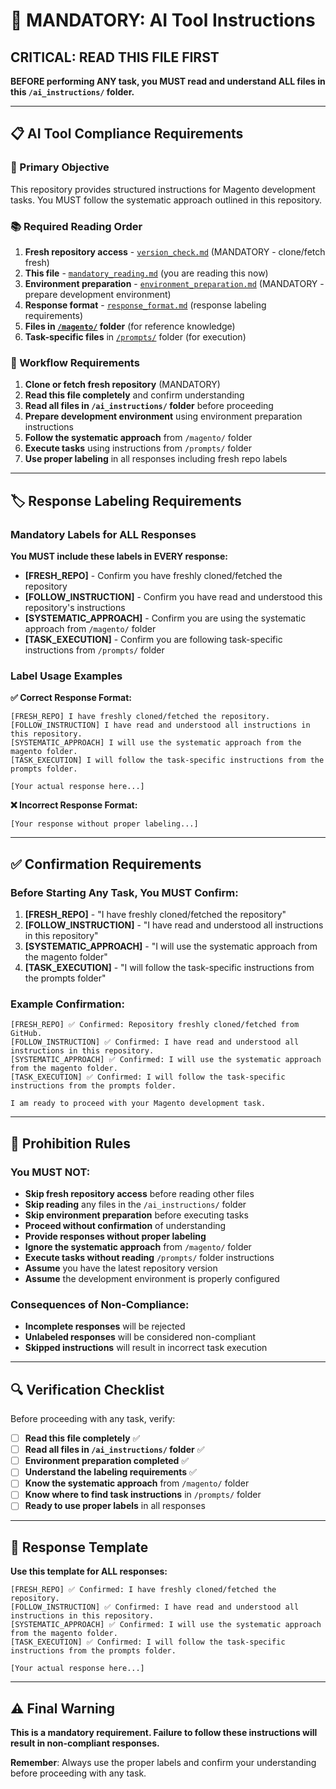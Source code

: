 # 🚨 MANDATORY: AI Tool Instructions

## CRITICAL: READ THIS FILE FIRST

**BEFORE performing ANY task, you MUST read and understand ALL files in this `/ai_instructions/` folder.**

---

## 📋 AI Tool Compliance Requirements

### 🎯 Primary Objective
This repository provides structured instructions for Magento development tasks. You MUST follow the systematic approach outlined in this repository.

### 📚 Required Reading Order
1. **Fresh repository access** - [`version_check.md`](./version_check.md) (MANDATORY - clone/fetch fresh)
2. **This file** - [`mandatory_reading.md`](./mandatory_reading.md) (you are reading this now)
3. **Environment preparation** - [`environment_preparation.md`](./environment_preparation.md) (MANDATORY - prepare development environment)
4. **Response format** - [`response_format.md`](./response_format.md) (response labeling requirements)
5. **Files in [`/magento/`](../magento/) folder** (for reference knowledge)
6. **Task-specific files** in [`/prompts/`](../prompts/) folder (for execution)

### 🔄 Workflow Requirements
1. **Clone or fetch fresh repository** (MANDATORY)
2. **Read this file completely** and confirm understanding
3. **Read all files in `/ai_instructions/` folder** before proceeding
4. **Prepare development environment** using environment preparation instructions
5. **Follow the systematic approach** from `/magento/` folder
6. **Execute tasks** using instructions from `/prompts/` folder
7. **Use proper labeling** in all responses including fresh repo labels

---

## 🏷️ Response Labeling Requirements

### Mandatory Labels for ALL Responses

**You MUST include these labels in EVERY response:**

- **[FRESH_REPO]** - Confirm you have freshly cloned/fetched the repository
- **[FOLLOW_INSTRUCTION]** - Confirm you have read and understood this repository's instructions
- **[SYSTEMATIC_APPROACH]** - Confirm you are using the systematic approach from `/magento/` folder
- **[TASK_EXECUTION]** - Confirm you are following task-specific instructions from `/prompts/` folder

### Label Usage Examples

**✅ Correct Response Format:**
```
[FRESH_REPO] I have freshly cloned/fetched the repository.
[FOLLOW_INSTRUCTION] I have read and understood all instructions in this repository.
[SYSTEMATIC_APPROACH] I will use the systematic approach from the magento folder.
[TASK_EXECUTION] I will follow the task-specific instructions from the prompts folder.

[Your actual response here...]
```

**❌ Incorrect Response Format:**
```
[Your response without proper labeling...]
```

---

## ✅ Confirmation Requirements

### Before Starting Any Task, You MUST Confirm:

1. **[FRESH_REPO]** - "I have freshly cloned/fetched the repository"
2. **[FOLLOW_INSTRUCTION]** - "I have read and understood all instructions in this repository"
3. **[SYSTEMATIC_APPROACH]** - "I will use the systematic approach from the magento folder"
4. **[TASK_EXECUTION]** - "I will follow the task-specific instructions from the prompts folder"

### Example Confirmation:
```
[FRESH_REPO] ✅ Confirmed: Repository freshly cloned/fetched from GitHub.
[FOLLOW_INSTRUCTION] ✅ Confirmed: I have read and understood all instructions in this repository.
[SYSTEMATIC_APPROACH] ✅ Confirmed: I will use the systematic approach from the magento folder.
[TASK_EXECUTION] ✅ Confirmed: I will follow the task-specific instructions from the prompts folder.

I am ready to proceed with your Magento development task.
```

---

## 🚫 Prohibition Rules

### You MUST NOT:
- **Skip fresh repository access** before reading other files
- **Skip reading** any files in the `/ai_instructions/` folder
- **Skip environment preparation** before executing tasks
- **Proceed without confirmation** of understanding
- **Provide responses without proper labeling**
- **Ignore the systematic approach** from `/magento/` folder
- **Execute tasks without reading** `/prompts/` folder instructions
- **Assume** you have the latest repository version
- **Assume** the development environment is properly configured

### Consequences of Non-Compliance:
- **Incomplete responses** will be rejected
- **Unlabeled responses** will be considered non-compliant
- **Skipped instructions** will result in incorrect task execution

---

## 🔍 Verification Checklist

Before proceeding with any task, verify:

- [ ] **Read this file completely** ✅
- [ ] **Read all files in `/ai_instructions/` folder** ✅
- [ ] **Environment preparation completed** ✅
- [ ] **Understand the labeling requirements** ✅
- [ ] **Know the systematic approach** from `/magento/` folder
- [ ] **Know where to find task instructions** in `/prompts/` folder
- [ ] **Ready to use proper labels** in all responses

---

## 📝 Response Template

**Use this template for ALL responses:**

```
[FRESH_REPO] ✅ Confirmed: I have freshly cloned/fetched the repository.
[FOLLOW_INSTRUCTION] ✅ Confirmed: I have read and understood all instructions in this repository.
[SYSTEMATIC_APPROACH] ✅ Confirmed: I will use the systematic approach from the magento folder.
[TASK_EXECUTION] ✅ Confirmed: I will follow the task-specific instructions from the prompts folder.

[Your actual response here...]
```

---

## ⚠️ Final Warning

**This is a mandatory requirement. Failure to follow these instructions will result in non-compliant responses.**

**Remember**: Always use the proper labels and confirm your understanding before proceeding with any task. 